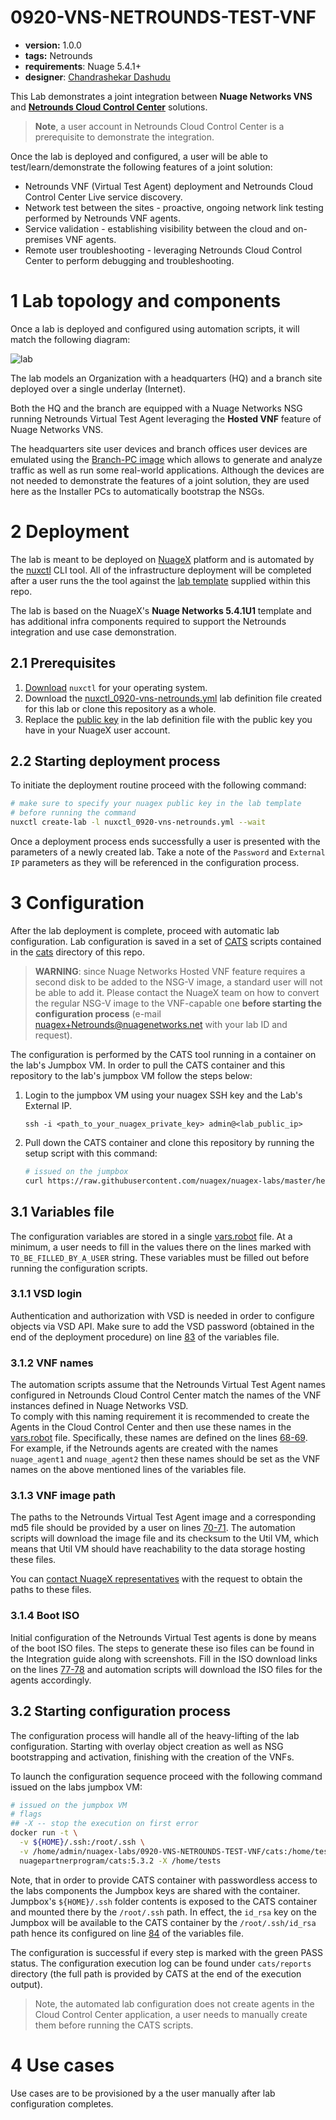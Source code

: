 # 0920-VNS-NETROUNDS-TEST-VNF

* **version:** 1.0.0
* **tags:** Netrounds
* **requirements**: Nuage 5.4.1+
* **designer**: [Chandrashekar Dashudu](mailto:chandrashekar.dashudu@nokia.com)

This Lab demonstrates a joint integration between **Nuage Networks VNS** and [**Netrounds Cloud Control Center**](https://www.netrounds.com/products/) solutions.

> **Note**, a user account in Netrounds Cloud Control Center is a prerequisite to demonstrate the integration.

Once the lab is deployed and configured, a user will be able to test/learn/demonstrate the following features of a joint solution:

* Netrounds VNF (Virtual Test Agent) deployment and Netrounds Cloud Control Center Live service discovery.
* Network test between the sites - proactive, ongoing network link testing performed by Netrounds VNF agents.
* Service validation - establishing visibility between the cloud and on-premises VNF agents.
* Remote user troubleshooting - leveraging Netrounds Cloud Control Center to perform debugging and troubleshooting.

# 1 Lab topology and components
Once a lab is deployed and configured using automation scripts, it will match the following diagram:

![lab](https://gitlab.com/rdodin/pics/wikis/uploads/603ee0b6520a1a08e6d1610f6e988daa/image.png)

The lab models an Organization with a headquarters (HQ) and a branch site deployed over a single underlay (Internet).

Both the HQ and the branch are equipped with a Nuage Networks NSG running Netrounds Virtual Test Agent leveraging the **Hosted VNF** feature of Nuage Networks VNS.  

The headquarters site user devices and branch offices user devices are emulated using the [Branch-PC image](https://nuagenetworks.zendesk.com/hc/en-us/articles/360010244033) which allows to generate and analyze traffic as well as run some real-world applications. Although the devices are not needed to demonstrate the features of a joint solution, they are used here as the Installer PCs to automatically bootstrap the NSGs.

# 2 Deployment
The lab is meant to be deployed on [NuageX](https://nuagex.io) platform and is automated by the [nuxctl](https://nuxctl.nuagex.io) CLI tool. All of the infrastructure deployment will be completed after a user runs the the tool against the [lab template](nuxctl_0920-vns-netrounds.yml) supplied within this repo.

The lab is based on the NuageX's **Nuage Networks 5.4.1U1** template and has additional infra components required to support the Netrounds integration and use case demonstration.

## 2.1 Prerequisites
1. [Download](https://nuxctl.nuagex.io#download) `nuxctl` for your operating system.
2. Download the [nuxctl_0920-vns-netrounds.yml](nuxctl_0920-vns-netrounds.yml) lab definition file created for this lab or clone this repository as a whole.
3. Replace the [public key](nuxctl_0920-vns-netrounds.yml#L7) in the lab definition file with the public key you have in your NuageX user account.

## 2.2 Starting deployment process
To initiate the deployment routine proceed with the following command:
```bash
# make sure to specify your nuagex public key in the lab template
# before running the command
nuxctl create-lab -l nuxctl_0920-vns-netrounds.yml --wait
```

Once a deployment process ends successfully a user is presented with the parameters of a newly created lab. Take a note of the `Password` and `External IP` parameters as they will be referenced in the configuration process.

# 3 Configuration
After the lab deployment is complete, proceed with automatic lab configuration. Lab configuration is saved in a set of [CATS](http://cats-docs.nuageteam.net) scripts contained in the [cats](./cats/) directory of this repo.

> **WARNING**: since Nuage Networks Hosted VNF feature requires a second disk to be added to the NSG-V image, a standard user will not be able to add it. Please contact the NuageX team on how to convert the regular NSG-V image to the VNF-capable one **before starting the configuration process** (e-mail nuagex+Netrounds@nuagenetworks.net with your lab ID and request).

The configuration is performed by the CATS tool running in a container on the lab's Jumpbox VM. In order to pull the CATS container and this repository to the lab's jumpbox VM follow the steps below:

1. Login to the jumpbox VM using your nuagex SSH key and the Lab's External IP.
   ```
   ssh -i <path_to_your_nuagex_private_key> admin@<lab_public_ip>
   ```

2. Pull down the CATS container and clone this repository by running the setup script with this command:
   ```bash
   # issued on the jumpbox
   curl https://raw.githubusercontent.com/nuagex/nuagex-labs/master/helpers/setup_5.3.2.sh | bash
   ```

## 3.1 Variables file
The configuration variables are stored in a single [vars.robot](./cats/vars.robot) file. At a minimum, a user needs to fill in the values there on the lines marked with `TO_BE_FILLED_BY_A_USER` string. These variables must be filled out before running the configuration scripts.

### 3.1.1 VSD login
Authentication and authorization with VSD is needed in order to configure objects via VSD API. Make sure to add the VSD password (obtained in the end of the deployment procedure) on line [83](./cats/vars.robot#L83) of the variables file.

### 3.1.2 VNF names
The automation scripts assume that the Netrounds Virtual Test Agent names configured in Netrounds Cloud Control Center match the names of the VNF instances defined in Nuage Networks VSD.  
To comply with this naming requirement it is recommended to create the Agents in the Cloud Control Center and then use these names in the [vars.robot](./cats/vars.robot) file. Specifically, these names are defined on the lines [68-69](./cats/vars.robot#L68-L69).  
For example, if the Netrounds agents are created with the names `nuage_agent1` and `nuage_agent2` then these names should be set as the VNF names on the above mentioned lines of the variables file.

### 3.1.3 VNF image path
The paths to the Netrounds Virtual Test Agent image and a corresponding md5 file should be provided by a user on lines [70-71](./cats/vars.robot#L70-L71). The automation scripts will download the image file and its checksum to the Util VM, which means that Util VM should have reachability to the data storage hosting these files.

You can [contact NuageX representatives](mailto:nuagex+Netrounds@nuagenetworks.net) with the request to obtain the paths to these files.

### 3.1.4 Boot ISO
Initial configuration of the Netrounds Virtual Test agents is done by means of the boot ISO files. The steps to generate these iso files can be found in the Integration guide along with screenshots. Fill in the ISO download links on the lines [77-78](./cats/vars.robot#L77-L78) and automation scripts will download the ISO files for the agents accordingly.

## 3.2 Starting configuration process
The configuration process will handle all of the heavy-lifting of the lab configuration. Starting with overlay object creation as well as NSG bootstrapping and activation, finishing with the creation of the VNFs.

To launch the configuration sequence proceed with the following command issued on the labs jumpbox VM:

```bash
# issued on the jumpbox VM
# flags
## -X -- stop the execution on first error
docker run -t \
  -v ${HOME}/.ssh:/root/.ssh \
  -v /home/admin/nuagex-labs/0920-VNS-NETROUNDS-TEST-VNF/cats:/home/tests \
  nuagepartnerprogram/cats:5.3.2 -X /home/tests
```

Note, that in order to provide CATS container with passwordless access to the labs components the Jumpbox keys are shared with the container.  
Jumpbox's `${HOME}/.ssh` folder contents is exposed to the CATS container and mounted there by the `/root/.ssh` path. In effect, the `id_rsa` key on the Jumpbox will be available to the CATS container by the `/root/.ssh/id_rsa` path hence its configured on line [84](./cats/vars.robot#L84) of the variables file.


The configuration is successful if every step is marked with the green PASS status. The configuration execution log can be found under `cats/reports` directory (the full path is provided by CATS at the end of the execution output).

> Note, the automated lab configuration does not create agents in the Cloud Control Center application, a user needs to manually create them before running the CATS scripts.

# 4 Use cases
Use cases are to be provisioned by a the user manually after lab configuration completes.
